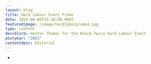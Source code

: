 ```yaml
---
layout: blog
title: Hard Labour Event Promo
date: 2024-08-06T15:38:00.000Z
featuredimage: /image/hardlaborpromo4.jpg
type: content
descblurb: Hunter Thomas for the Knock Twice Hard Labour Event
postyear: "2023"
contentdesc: Editorial
---
```

-

